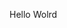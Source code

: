 Hello Wolrd




































































































































































































































































































































































































































































































































































































































































































































































































































































































































































































































































































































































































































































































































































































































































































































































































































































































































































































































































































































































































































































































































































































































































































































































